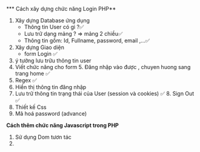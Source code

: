 *** Cách xây dựng chức năng Login PHP**

1. Xây dựng Database ứng dụng
    * Thông tin User có gì ?✅
    * Lưu trữ dạng mảng ? => mảng 2 chiều✅
    * Thông tin gồm: Id, Fullname, password, email ,...✅
2. Xây dựng Giao diện 
   * form Login ✅
3. ý tưởng lưu trữu thông tin user
4. Viết chức năng cho form
   5. Đăng nhập vào được , chuyen huong sang trang home ✅
5. Regex ✅
6. Hiển thị thông tin đăng nhập
7. Lưu trữ thông tin trạng thái của User (session và cookies) ✅
   8. Sign Out  ✅
9. Thiết kế Css
10. Mã hoá password (advance)

**Cách thêm chức năng Javascript trong PHP**

1. Sử dụng Dom tươn tác
2. 